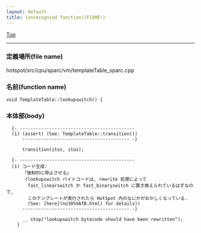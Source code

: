 ```yaml
---
layout: default
title: (unrecognied function)(FIXME!)
---
```

[Top](../index.html)

--- 
### 定義場所(file name)
hotspot/src/cpu/sparc/vm/templateTable_sparc.cpp

### 名前(function name)
```
void TemplateTable::lookupswitch() {
```

### 本体部(body)
```
  {- -------------------------------------------
  (1) (assert) (See: TemplateTable::transition())
      ---------------------------------------- -}

	  transition(itos, itos);

  {- -------------------------------------------
  (1) コード生成:
      「強制的に停止させる」
       (lookupswitch バイトコードは, rewrite 処理によって 
        fast_linearswitch か fast_binaryswitch に置き換えられているはずなので, 
        このテンプレートが実行されたら HotSpot 内のなにかがおかしくなっている.
        (See: [here](no3059AfB.html) for details))
      ---------------------------------------- -}

	  __ stop("lookupswitch bytecode should have been rewritten");
	}
	
```


